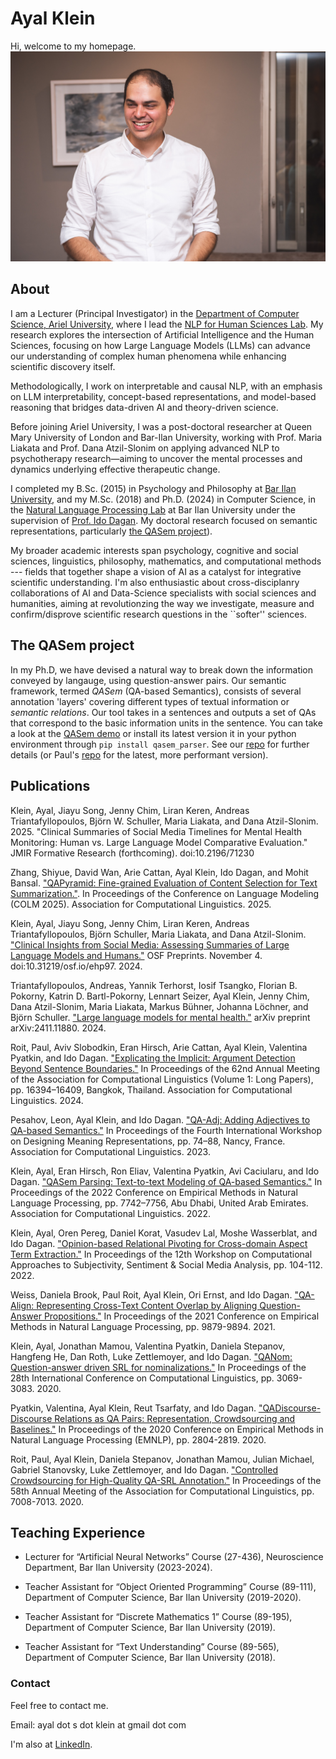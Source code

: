 # Ayal Klein

Hi, welcome to my homepage.
![My Portrait Picture](/docs/assets/myportrait3.jpg)

## About 

I am a Lecturer (Principal Investigator) in the [Department of Computer Science, Ariel University](https://www.ariel.ac.il/wp/cs/en/), where I lead the [NLP for Human Sciences Lab](https://sites.google.com/view/ayalkleinlab/home).
My research explores the intersection of Artificial Intelligence and the Human Sciences, focusing on how Large Language Models (LLMs) can advance our understanding of complex human phenomena while enhancing scientific discovery itself.

Methodologically, I work on interpretable and causal NLP, with an emphasis on LLM interpretability, concept-based representations, and model-based reasoning that bridges data-driven AI and theory-driven science.

Before joining Ariel University, I was a post-doctoral researcher at Queen Mary University of London and Bar-Ilan University, working with Prof. Maria Liakata and Prof. Dana Atzil-Slonim on applying advanced NLP to psychotherapy research—aiming to uncover the mental processes and dynamics underlying effective therapeutic change.

I completed my B.Sc. (2015) in Psychology and Philosophy at [Bar Ilan University](http://www1.biu.ac.il/indexE.php), and my M.Sc. (2018) and Ph.D. (2024) in Computer Science, in the [Natural Language Processing Lab](https://biu-nlp.github.io/) at Bar Ilan University under the supervision of [Prof. Ido Dagan](http://www.cs.biu.ac.il/~dagan/). My doctoral research focused on semantic representations, particularly [the QASem project](#the-qasem-project)).  

My broader academic interests span psychology, cognitive and social sciences, linguistics, philosophy, mathematics, and computational methods --- fields that together shape a vision of AI as a catalyst for integrative scientific understanding. 
I'm also enthusiastic about cross-disciplanry collaborations of AI and Data-Science specialists with social sciences and humanities, aiming at revolutionzing the way we investigate, measure and confirm/disprove scientific research questions in the ``softer'' sciences.    

## The QASem project

In my Ph.D, we have devised a natural way to break down the information conveyed by langauge, using question-answer pairs. Our semantic framework, termed *QASem* (QA-based Semantics), consists of several annotation 'layers' covering different types of textual information or *semantic relations*. Our tool takes in a sentences and outputs a set of QAs that correspond to the basic information units in the sentence. You can take a look at the [QASem demo](https://huggingface.co/spaces/kleinay/qasem-demo) or install its latest version it in your python environment through `pip install qasem_parser`. See our [repo](https://github.com/kleinay/QASem) for further details (or Paul's [repo](https://github.com/plroit/qasem_parser) for the latest, more performant version). 

## Publications

Klein, Ayal, Jiayu Song, Jenny Chim, Liran Keren, Andreas Triantafyllopoulos, Björn W. Schuller, Maria Liakata, and Dana Atzil-Slonim. 2025. "Clinical Summaries of Social Media Timelines for Mental Health Monitoring: Human vs. Large Language Model Comparative Evaluation." JMIR Formative Research (forthcoming). doi:10.2196/71230

Zhang, Shiyue, David Wan, Arie Cattan, Ayal Klein, Ido Dagan, and Mohit Bansal. ["QAPyramid: Fine-grained Evaluation of Content Selection for Text Summarization."](https://arxiv.org/abs/2412.07096).  In Proceedings of the Conference on Language Modeling (COLM 2025). Association for Computational Linguistics. 2025.

Klein, Ayal, Jiayu Song, Jenny Chim, Liran Keren, Andreas Triantafyllopoulos, Björn Schuller, Maria Liakata, and Dana Atzil-Slonim. ["Clinical Insights from Social Media: Assessing Summaries of Large Language Models and Humans."](https://osf.io/preprints/osf/ehp97) OSF Preprints. November 4. doi:10.31219/osf.io/ehp97. 2024.  

Triantafyllopoulos, Andreas, Yannik Terhorst, Iosif Tsangko, Florian B. Pokorny, Katrin D. Bartl-Pokorny, Lennart Seizer, Ayal Klein, Jenny Chim, Dana Atzil-Slonim, Maria Liakata, Markus Bühner, Johanna Löchner, and Björn Schuller. ["Large language models for mental health."](https://arxiv.org/abs/2411.11880) arXiv preprint arXiv:2411.11880. 2024.

Roit, Paul, Aviv Slobodkin, Eran Hirsch, Arie Cattan, Ayal Klein, Valentina Pyatkin, and Ido Dagan. ["Explicating the Implicit: Argument Detection Beyond Sentence Boundaries."](https://aclanthology.org/2024.acl-long.863/) In Proceedings of the 62nd Annual Meeting of the Association for Computational Linguistics (Volume 1: Long Papers), pp. 16394–16409, Bangkok, Thailand. Association for Computational Linguistics.  2024.

Pesahov, Leon, Ayal Klein, and Ido Dagan. ["QA-Adj: Adding Adjectives to QA-based Semantics."](https://aclanthology.org/2023.dmr-1.8/) In Proceedings of the Fourth International Workshop on Designing Meaning Representations, pp. 74–88, Nancy, France. Association for Computational Linguistics. 2023.

Klein, Ayal, Eran Hirsch, Ron Eliav, Valentina Pyatkin, Avi Caciularu, and Ido Dagan. ["QASem Parsing: Text-to-text Modeling of QA-based Semantics."](https://aclanthology.org/2022.emnlp-main.528/) In Proceedings of the 2022 Conference on Empirical Methods in Natural Language Processing, pp. 7742–7756, Abu Dhabi, United Arab Emirates. Association for Computational Linguistics. 2022.

Klein, Ayal, Oren Pereg, Daniel Korat, Vasudev Lal, Moshe Wasserblat, and Ido Dagan. ["Opinion-based Relational Pivoting for Cross-domain Aspect Term Extraction."](https://aclanthology.org/2022.wassa-1.11/) In Proceedings of the 12th Workshop on Computational Approaches to Subjectivity, Sentiment & Social Media Analysis, pp. 104-112. 2022.

Weiss, Daniela Brook, Paul Roit, Ayal Klein, Ori Ernst, and Ido Dagan. ["QA-Align: Representing Cross-Text Content Overlap by Aligning Question-Answer Propositions."](https://aclanthology.org/2021.emnlp-main.778/) In Proceedings of the 2021 Conference on Empirical Methods in Natural Language Processing, pp. 9879-9894. 2021.

Klein, Ayal, Jonathan Mamou, Valentina Pyatkin, Daniela Stepanov, Hangfeng He, Dan Roth, Luke Zettlemoyer, and Ido Dagan. ["QANom: Question-answer driven SRL for nominalizations."](https://aclanthology.org/2020.coling-main.274/) In Proceedings of the 28th International Conference on Computational Linguistics, pp. 3069-3083. 2020.

Pyatkin, Valentina, Ayal Klein, Reut Tsarfaty, and Ido Dagan. ["QADiscourse-Discourse Relations as QA Pairs: Representation, Crowdsourcing and Baselines."](https://aclanthology.org/2020.emnlp-main.224/) In Proceedings of the 2020 Conference on Empirical Methods in Natural Language Processing (EMNLP), pp. 2804-2819. 2020.

Roit, Paul, Ayal Klein, Daniela Stepanov, Jonathan Mamou, Julian Michael, Gabriel Stanovsky, Luke Zettlemoyer, and Ido Dagan. ["Controlled Crowdsourcing for High-Quality QA-SRL Annotation."](https://aclanthology.org/2020.acl-main.626/) In Proceedings of the 58th Annual Meeting of the Association for Computational Linguistics, pp. 7008-7013. 2020.



## Teaching Experience

* Lecturer for “Artificial Neural Networks” Course (27-436), Neuroscience Department, Bar Ilan University (2023-2024). 

* Teacher Assistant for “Object Oriented Programming” Course (89-111), Department of Computer Science, Bar Ilan University (2019-2020).

* Teacher Assistant for “Discrete Mathematics 1” Course (89-195), Department of Computer Science, Bar Ilan University (2019).

* Teacher Assistant for “Text Understanding” Course (89-565), Department of Computer Science, Bar Ilan University (2018).


### Contact

Feel free to contact me. 

Email: ayal dot s dot klein at gmail dot com

I'm also at [LinkedIn](https://www.linkedin.com/in/ayalklein33298a61/).
